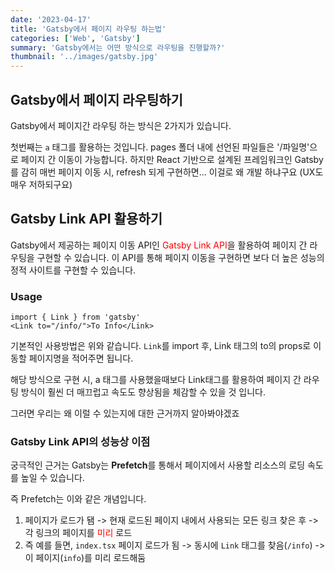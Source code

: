 ```yaml
---
date: '2023-04-17'
title: 'Gatsby에서 페이지 라우팅 하는법'
categories: ['Web', 'Gatsby']
summary: 'Gatsby에서는 어떤 방식으로 라우팅을 진행할까?'
thumbnail: '../images/gatsby.jpg'
---
```


## Gatsby에서 페이지 라우팅하기 

Gatsby에서 페이지간 라우팅 하는 방식은 2가지가 있습니다. 

첫번째는 `a` 태그를 활용하는 것입니다. pages 폴더 내에 선언된 파일들은 '/파일명'으로 페이지 간 이동이 가능합니다. 
하지만 React 기반으로 설계된 프레임워크인 Gatsby를 감히 매번 페이지 이동 시, refresh 되게 구현하면... 이걸로 왜 개발 하냐구요 (UX도 매우 저하되구요) 


## Gatsby Link API 활용하기 

Gatsby에서 제공하는 페이지 이동 API인  <span style="color:red">Gatsby Link API</span>을 활용하여 페이지 간 라우팅을 구현할 수 있습니다. 이 API를 통해 페이지 이동을 구현하면 보다 더 높은 성능의 정적 사이트를 구현할 수 있습니다.

### Usage
```tsx
import { Link } from 'gatsby'
<Link to="/info/">To Info</Link>
```
기본적인 사용방법은 위와 같습니다. `Link`를 import 후, Link 태그의 to의 props로 이동할 페이지명을 적어주면 됩니다. 

해당 방식으로 구현 시, a 태그를 사용했을때보다 Link태그를 활용하여 페이지 간 라우팅 방식이 훨씬 더 매끄럽고 속도도 향상됨을 체감할 수 있을 것 입니다. 

그러면 우리는 왜 이럴 수 있는지에 대한 근거까지 알아봐야겠죠

### Gatsby Link API의 성능상 이점
궁극적인 근거는 Gatsby는 **Prefetch**를 통해서 페이지에서 사용할 리소스의 로딩 속도를 높일 수 있습니다. 

즉 Prefetch는 이와 같은 개념입니다. 

1. 페이지가 로드가 됌 -> 현재 로드된 페이지 내에서 사용되는 모든 링크 찾은 후 -> 각 링크의 페이지를 <span style="color:red">미리</span> 로드 
2. 즉 예를 들면, `index.tsx` 페이지 로드가 됨 -> 동시에 `Link` 태그를 찾음(`/info`) -> 이 페이지(`info`)를 미리 로드해둠 

